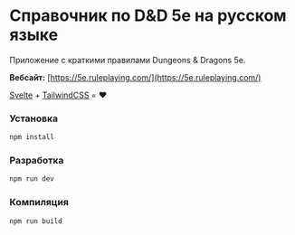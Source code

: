 # Справочник по D&D 5e на русском языке

Приложение с краткими правилами Dungeons & Dragons 5e.

**Вебсайт:** [https://5e.ruleplaying.com/](https://5e.ruleplaying.com/)

[Svelte](https://svelte.dev/) + [TailwindCSS](https://tailwindcss.com/) = ❤️

### Установка

```bash
npm install
```

### Разработка

```bash
npm run dev
```

### Компиляция

```bash
npm run build
```
